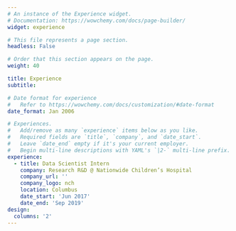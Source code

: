 ```yaml
---
# An instance of the Experience widget.
# Documentation: https://wowchemy.com/docs/page-builder/
widget: experience

# This file represents a page section.
headless: False

# Order that this section appears on the page.
weight: 40

title: Experience
subtitle:

# Date format for experience
#   Refer to https://wowchemy.com/docs/customization/#date-format
date_format: Jan 2006

# Experiences.
#   Add/remove as many `experience` items below as you like.
#   Required fields are `title`, `company`, and `date_start`.
#   Leave `date_end` empty if it's your current employer.
#   Begin multi-line descriptions with YAML's `|2-` multi-line prefix.
experience:
  - title: Data Scientist Intern
    company: Research R&D @ Nationwide Children’s Hospital
    company_url: ''
    company_logo: nch
    location: Columbus
    date_start: 'Jun 2017'
    date_end: 'Sep 2019'
design:
  columns: '2'
---
```

